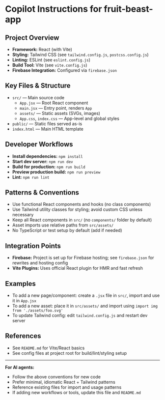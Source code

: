 # Copilot Instructions for fruit-beast-app

## Project Overview
- **Framework:** React (with Vite)
- **Styling:** Tailwind CSS (see `tailwind.config.js`, `postcss.config.js`)
- **Linting:** ESLint (see `eslint.config.js`)
- **Build Tool:** Vite (see `vite.config.js`)
- **Firebase Integration:** Configured via `firebase.json`

## Key Files & Structure
- `src/` — Main source code
  - `App.jsx` — Root React component
  - `main.jsx` — Entry point, renders `App`
  - `assets/` — Static assets (SVGs, images)
  - `App.css`, `index.css` — App-level and global styles
- `public/` — Static files served as-is
- `index.html` — Main HTML template

## Developer Workflows
- **Install dependencies:** `npm install`
- **Start dev server:** `npm run dev`
- **Build for production:** `npm run build`
- **Preview production build:** `npm run preview`
- **Lint:** `npm run lint`

## Patterns & Conventions
- Use functional React components and hooks (no class components)
- Use Tailwind utility classes for styling; avoid custom CSS unless necessary
- Keep all React components in `src/` (no `components/` folder by default)
- Asset imports use relative paths from `src/assets/`
- No TypeScript or test setup by default (add if needed)

## Integration Points
- **Firebase:** Project is set up for Firebase hosting; see `firebase.json` for rewrites and hosting config
- **Vite Plugins:** Uses official React plugin for HMR and fast refresh

## Examples
- To add a new page/component: create a `.jsx` file in `src/`, import and use it in `App.jsx`
- To add a new asset: place it in `src/assets/` and import using `import img from './assets/foo.svg'`
- To update Tailwind config: edit `tailwind.config.js` and restart dev server

## References
- See `README.md` for Vite/React basics
- See config files at project root for build/lint/styling setup

---

**For AI agents:**
- Follow the above conventions for new code
- Prefer minimal, idiomatic React + Tailwind patterns
- Reference existing files for import and usage patterns
- If adding new workflows or tools, update this file and `README.md`
